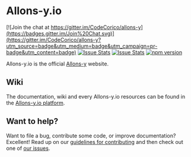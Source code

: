 # Allons-y.io

[![Join the chat at https://gitter.im/CodeCorico/allons-y](https://badges.gitter.im/Join%20Chat.svg)](https://gitter.im/CodeCorico/allons-y?utm_source=badge&utm_medium=badge&utm_campaign=pr-badge&utm_content=badge)
[![Issue Stats](http://issuestats.com/github/codecorico/allons-y.io/badge/issue)](http://issuestats.com/github/codecorico/allons-y)
[![Issue Stats](http://issuestats.com/github/codecorico/allons-y.io/badge/pr)](http://issuestats.com/github/codecorico/allons-y)
[![npm version](https://badge.fury.io/js/allons-y.io.svg)](https://badge.fury.io/js/allons-y.io)

Allons-y.io is the official [Allons-y](https://github.com/CodeCorico/allons-y) website.

## Wiki

The documentation, wiki and every Allons-y.io resources can be found in the [Allons-y.io platform](http://allons-y.io).

## Want to help?

Want to file a bug, contribute some code, or improve documentation? Excellent! Read up on our [guidelines for contributing](https://github.com/CodeCorico/allons-y.io/CONTRIBUTING.md) and then check out one of [our issues](https://github.com/CodeCorico/allons-y.io/issues).
